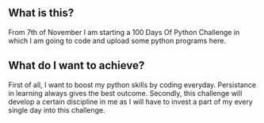 ## What is this?
From 7th of November I am starting a 100 Days Of Python Challenge in which I am going to code and upload some python programs here.

## What do I want to achieve?
First of all, I want to boost my python skills by coding everyday. Persistance in learning always gives the best outcome.
Secondly, this challenge will develop a certain discipline in me as I will have to invest a part of my every single day into this challenge. 
